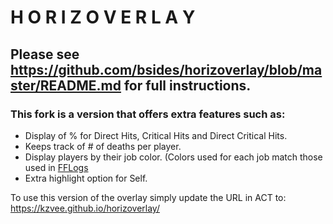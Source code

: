 # H O R I Z O V E R L A Y

## Please see https://github.com/bsides/horizoverlay/blob/master/README.md for full instructions.

### This fork is a version that offers extra features such as:
* Display of % for Direct Hits, Critical Hits and Direct Critical Hits.
* Keeps track of # of deaths per player.
* Display players by their job color. (Colors used for each job match those used in [FFLogs](https://www.fflogs.com)
* Extra highlight option for Self.

To use this version of the overlay simply update the URL in ACT to: https://kzvee.github.io/horizoverlay/